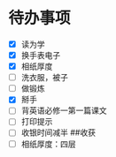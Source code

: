 # 待办事项
- [x] 读为学
- [x] 换手表电子
- [x] 相纸厚度
- [ ] 洗衣服，被子
- [ ] 做锻炼
- [x] 掰手
- [ ] 背英语必修一第一篇课文
- [ ] 打印提示
- [ ] 收银时间减半
##收获
- [ ] 相纸厚度：四层
